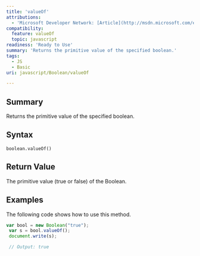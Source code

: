 ```yaml
---
title: 'valueOf'
attributions:
  - 'Microsoft Developer Network: [Article](http://msdn.microsoft.com/en-us/library/ie/jj155288(v=vs.94).aspx)'
compatibility:
  feature: valueOf
  topic: javascript
readiness: 'Ready to Use'
summary: 'Returns the primitive value of the specified boolean.'
tags:
  - JS
  - Basic
uri: javascript/Boolean/valueOf

---
```

## Summary

Returns the primitive value of the specified boolean.

## Syntax

    boolean.valueOf()

## Return Value

The primitive value (true or false) of the Boolean.

## Examples

The following code shows how to use this method.

``` js
var bool = new Boolean("true");
 var s = bool.valueOf();
 document.write(s);

 // Output: true
```

